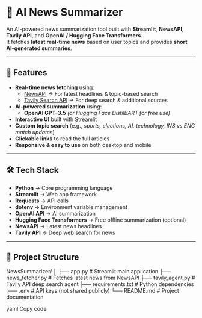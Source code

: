 # 📰 AI News Summarizer

An AI-powered news summarization tool built with **Streamlit**, **NewsAPI**, **Tavily API**, and **OpenAI / Hugging Face Transformers**.  
It fetches **latest real-time news** based on user topics and provides **short AI-generated summaries**.

---

## 📌 Features
- **Real-time news fetching** using:
  - [NewsAPI](https://newsapi.org) → For latest headlines & topic-based search
  - [Tavily Search API](https://tavily.com) → For deep search & additional sources
- **AI-powered summarization** using:
  - **OpenAI GPT-3.5** *(or Hugging Face DistilBART for free use)*
- **Interactive UI** built with [Streamlit](https://streamlit.io)
- **Custom topic search** (e.g., *sports, elections, AI, technology, INS vs ENG match updates*)
- **Clickable links** to read the full articles
- **Responsive & easy to use** on both desktop and mobile

---

## 🛠️ Tech Stack
- **Python** → Core programming language
- **Streamlit** → Web app framework
- **Requests** → API calls
- **dotenv** → Environment variable management
- **OpenAI API** → AI summarization
- **Hugging Face Transformers** → Free offline summarization (optional)
- **NewsAPI** → Latest news headlines
- **Tavily API** → Deep web search for news

---

## 📂 Project Structure
NewsSummarizer/
│
├── app.py # Streamlit main application
├── news_fetcher.py # Fetches latest news from NewsAPI
├── tavily_agent.py # Tavily API deep search agent
├── requirements.txt # Python dependencies
├── .env # API keys (not shared publicly)
└── README.md # Project documentation

yaml
Copy code

